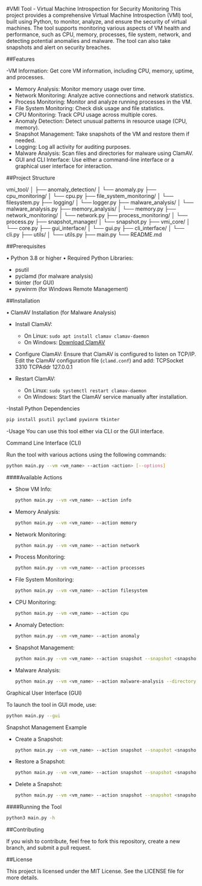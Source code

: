 #VMI Tool - Virtual Machine Introspection for Security Monitoring 
This project provides a comprehensive Virtual Machine Introspection (VMI) tool, built using Python, to monitor, analyze, and ensure the security of virtual machines. The tool supports monitoring various aspects of VM health and performance, such as CPU, memory, processes, file system, network, and detecting potential anomalies and malware. The tool can also take snapshots and alert on security breaches.

##Features

 -VM Information: Get core VM information, including CPU, memory, uptime, and processes.
- Memory Analysis: Monitor memory usage over time.
- Network Monitoring: Analyze active connections and network statistics.
- Process Monitoring: Monitor and analyze running processes in the VM.
- File System Monitoring: Check disk usage and file statistics.
- CPU Monitoring: Track CPU usage across multiple cores.
- Anomaly Detection: Detect unusual patterns in resource usage (CPU, memory).
- Snapshot Management: Take snapshots of the VM and restore them if needed.
- Logging: Log all activity for auditing purposes.
- Malware Analysis: Scan files and directories for malware using ClamAV.
- GUI and CLI Interface: Use either a command-line interface or a graphical user interface for interaction.

##Project Structure

vmi_tool/
│
├── anomaly_detection/
│   └── anomaly.py
├── cpu_monitoring/
│   └── cpu.py
├── file_system_monitoring/
│   └── filesystem.py
├── logging/
│   └── logger.py
├── malware_analysis/
│   └── malware_analysis.py
├── memory_analysis/
│   └── memory.py
├── network_monitoring/
│   └── network.py
├── process_monitoring/
│   └── process.py
├── snapshot_manager/
│   └── snapshot.py
├── vmi_core/
│   └── core.py
├── gui_interface/
│   └── gui.py
├── cli_interface/
│   └── cli.py
├── utils/
│   └── utils.py
├── main.py
└── README.md

##Prerequisites

•	Python 3.8 or higher
•	Required Python Libraries:
-	psutil
-	pyclamd (for malware analysis)
-	tkinter (for GUI)
-	pywinrm (for Windows Remote Management)

##Installation

• ClamAV Installation (for Malware Analysis)

- Install ClamAV:
  - On Linux: `sudo apt install clamav clamav-daemon`
  - On Windows: [Download ClamAV](https://www.clamav.net/downloadsotherversions)
  
- Configure ClamAV: Ensure that ClamAV is configured to listen on TCP/IP.
  Edit the ClamAV configuration file (`clamd.conf`) and add:
  TCPSocket 3310
  TCPAddr 127.0.0.1

- Restart ClamAV:
  - On Linux: `sudo systemctl restart clamav-daemon`
  - On Windows: Start the ClamAV service manually after installation.

 -Install Python Dependencies
 
```bash
pip install psutil pyclamd pywinrm tkinter
```
 -Usage
You can use this tool either via CLI or the GUI interface.

Command Line Interface (CLI)

Run the tool with various actions using the following commands:
```bash
python main.py --vm <vm_name> --action <action> [--options]
```
 ####Available Actions
 
- Show VM Info:
  ```bash
  python main.py --vm <vm_name> --action info
  ```
- Memory Analysis:
  ```bash
  python main.py --vm <vm_name> --action memory
  ```

- Network Monitoring:
  ```bash
  python main.py --vm <vm_name> --action network
  ```

- Process Monitoring:
  ```bash
  python main.py --vm <vm_name> --action processes
  ```

- File System Monitoring:
  ```bash
  python main.py --vm <vm_name> --action filesystem
  ```

- CPU Monitoring:
  ```bash
  python main.py --vm <vm_name> --action cpu
  ```

- Anomaly Detection:
  ```bash
  python main.py --vm <vm_name> --action anomaly
  ```

- Snapshot Management:
  ```bash
  python main.py --vm <vm_name> --action snapshot --snapshot <snapshot_name> --operation [create|restore|delete]
  ```

- Malware Analysis:
  ```bash
  python main.py --vm <vm_name> --action malware-analysis --directory <directory_path>
  ```

 Graphical User Interface (GUI)

To launch the tool in GUI mode, use:

```bash
python main.py --gui
```

 Snapshot Management Example

- Create a Snapshot:
  ```bash
  python main.py --vm <vm_name> --action snapshot --snapshot <snapshot_name> --operation create
  ```

- Restore a Snapshot:
  ```bash
  python main.py --vm <vm_name> --action snapshot --snapshot <snapshot_name> --operation restore
  ```

- Delete a Snapshot:
  ```bash
  python main.py --vm <vm_name> --action snapshot --snapshot <snapshot_name> --operation delete
  ```

####Running the Tool
```bash
python3 main.py -h
 ```
##Contributing

If you wish to contribute, feel free to fork this repository, create a new branch, and submit a pull request.

##License

This project is licensed under the MIT License. See the LICENSE file for more details.



